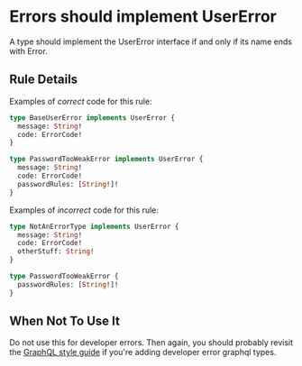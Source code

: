 # Errors should implement UserError

A type should implement the UserError interface if and only if its name ends with Error.

## Rule Details

Examples of *correct* code for this rule:

```graphql
type BaseUserError implements UserError {
  message: String!
  code: ErrorCode!
}
```

```graphql
type PasswordTooWeakError implements UserError {
  message: String!
  code: ErrorCode!
  passwordRules: [String!]!
}
```

Examples of *incorrect* code for this rule:

```graphql
type NotAnErrorType implements UserError {
  message: String!
  code: ErrorCode!
  otherStuff: String!
}
```

```graphql
type PasswordTooWeakError {
  passwordRules: [String!]!
}
```

## When Not To Use It
Do not use this for developer errors. Then again, you should probably revisit the [GraphQL style guide](https://github.com/VantaInc/obsidian/blob/master/web/server/src/graphql/style.md#22-guidelines-for-errors) if you're adding developer error graphql types. 
